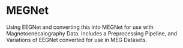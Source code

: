 # MEGNet
Using EEGNet and converting this into MEGNet for use with Magnetoenecalography Data. Includes a Preprocessing Pipeline, and Variations of EEGNet converted for use in MEG Datasets.
